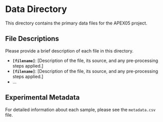 # Data Directory

This directory contains the primary data files for the APEX05 project.

## File Descriptions

Please provide a brief description of each file in this directory.

*   **`[filename]`**: [Description of the file, its source, and any pre-processing steps applied.]
*   **`[filename]`**: [Description of the file, its source, and any pre-processing steps applied.]
*   ...

## Experimental Metadata

For detailed information about each sample, please see the `metadata.csv` file.
